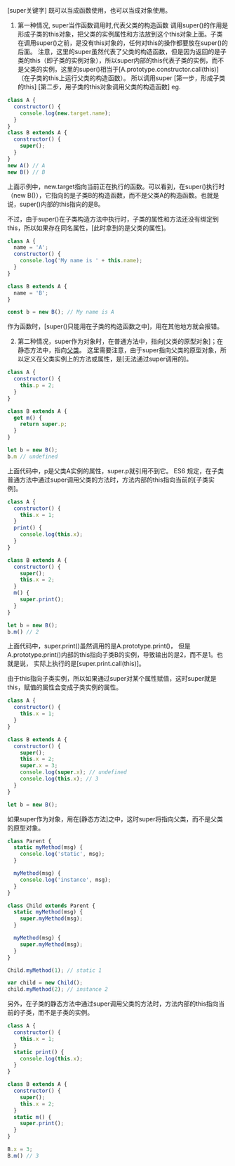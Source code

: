 [super关键字]
既可以当成函数使用，也可以当成对象使用。
1. 第一种情况, super当作函数调用时,代表父类的构造函数
调用super()的作用是形成子类的this对象，把父类的实例属性和方法放到这个this对象上面。子类在调用super()之前，是没有this对象的，任何对this的操作都要放在super()的后面。
注意，这里的super虽然代表了父类的构造函数，但是因为返回的是子类的this（即子类的实例对象），所以super内部的this代表子类的实例，而不是父类的实例，这里的super()相当于[A.prototype.constructor.call(this)]（在子类的this上运行父类的构造函数）。
所以调用super
[第一步，形成子类的this]
[第二步，用子类的this对象调用父类的构造函数]
eg.
```javascript
class A {
  constructor() {
    console.log(new.target.name);
  }
}
class B extends A {
  constructor() {
    super();
  }
}
new A() // A
new B() // B
```
上面示例中，new.target指向当前正在执行的函数。可以看到，在super()执行时（new B()），它指向的是子类B的构造函数，而不是父类A的构造函数。也就是说，super()内部的this指向的是B。

不过，由于super()在子类构造方法中执行时，子类的属性和方法还没有绑定到this，所以如果存在同名属性，[此时拿到的是父类的属性]。
```javascript
class A {
  name = 'A';
  constructor() {
    console.log('My name is ' + this.name);
  }
}

class B extends A {
  name = 'B';
}

const b = new B(); // My name is A
```
作为函数时，[super()只能用在子类的构造函数之中]，用在其他地方就会报错。

2. 第二种情况，super作为对象时，在普通方法中，指向[父类的原型对象]；在静态方法中，指向[父类](构造函数)。
这里需要注意，由于super指向父类的原型对象，所以定义在父类实例上的方法或属性，是[无法通过super调用的]。
```javascript
class A {
  constructor() {
    this.p = 2;
  }
}

class B extends A {
  get m() {
    return super.p;
  }
}

let b = new B();
b.m // undefined
```
上面代码中，p是父类A实例的属性，super.p就引用不到它。
ES6 规定，在子类普通方法中通过super调用父类的方法时，方法内部的this指向当前的[子类实例]。
```javascript
class A {
  constructor() {
    this.x = 1;
  }
  print() {
    console.log(this.x);
  }
}

class B extends A {
  constructor() {
    super();
    this.x = 2;
  }
  m() {
    super.print();
  }
}

let b = new B();
b.m() // 2
```
上面代码中，super.print()虽然调用的是A.prototype.print()，
但是A.prototype.print()内部的this指向子类B的实例，导致输出的是2，而不是1。也就是说，
实际上执行的是[super.print.call(this)]。

由于this指向子类实例，所以如果通过super对某个属性赋值，这时super就是this，赋值的属性会变成子类实例的属性。
```javascript
class A {
  constructor() {
    this.x = 1;
  }
}

class B extends A {
  constructor() {
    super();
    this.x = 2;
    super.x = 3;
    console.log(super.x); // undefined
    console.log(this.x); // 3
  }
}

let b = new B();
```
如果super作为对象，用在[静态方法]之中，这时super将指向父类，而不是父类的原型对象。
```javascript
class Parent {
  static myMethod(msg) {
    console.log('static', msg);
  }

  myMethod(msg) {
    console.log('instance', msg);
  }
}

class Child extends Parent {
  static myMethod(msg) {
    super.myMethod(msg);
  }

  myMethod(msg) {
    super.myMethod(msg);
  }
}

Child.myMethod(1); // static 1

var child = new Child();
child.myMethod(2); // instance 2
```
另外，在子类的静态方法中通过super调用父类的方法时，方法内部的this指向当前的子类，而不是子类的实例。

```javascript
class A {
  constructor() {
    this.x = 1;
  }
  static print() {
    console.log(this.x);
  }
}

class B extends A {
  constructor() {
    super();
    this.x = 2;
  }
  static m() {
    super.print();
  }
}

B.x = 3;
B.m() // 3
```


